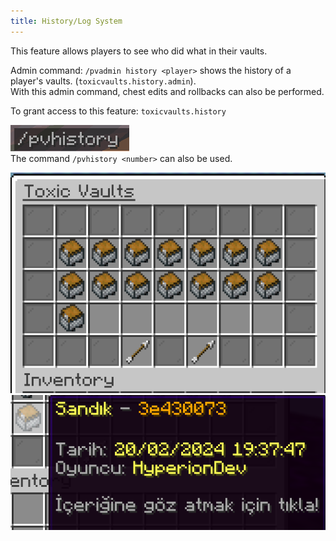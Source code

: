 ```yaml
---
title: History/Log System
---
```


This feature allows players to see who did what in their vaults.

Admin command: `/pvadmin history <player>` shows the history of a player's vaults. (`toxicvaults.history.admin`).\
With this admin command, chest edits and rollbacks can also be performed.

To grant access to this feature: `toxicvaults.history`

![Command](/src/assets/toxicvaults/history/command.png "Command")  
The command `/pvhistory <number>` can also be used.

![GUI](/src/assets/toxicvaults/history/gui.png "GUI")  
![GUI](/src/assets/toxicvaults/history/icon.png "GUI")
